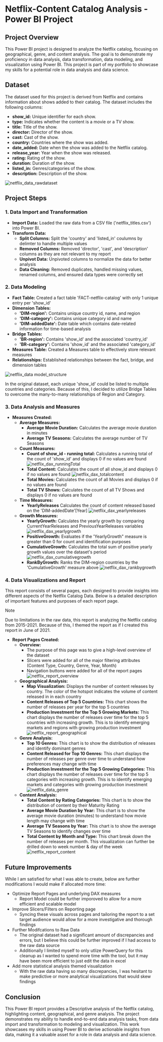 # Netflix-Content Catalog Analysis - Power BI Project
## Project Overview
This Power BI project is designed to analyze the Netflix catalog, focusing on geographical, genre, and content analysis. The goal is to demonstrate my proficiency in data analysis, data transformation, data modeling, and visualization using Power BI. This project is part of my portfolio to showcase my skills for a potential role in data analysis and data science.

## Dataset
The dataset used for this project is derived from Netflix and contains information about shows added to their catalog. The dataset includes the following columns:
- **show_id:** Unique identifier for each show.
- **type:** Indicates whether the content is a movie or a TV show.
- **title:** Title of the show.
- **director:** Director of the show.
- **cast:** Cast of the show.
- **country:** Countries where the show was added.
- **date_added:** Date when the show was added to the Netflix catalog.
- **release_year:** Year when the show was released.
- **rating:** Rating of the show.
- **duration:** Duration of the show.
- **listed_in:** Genres/categories of the show.
- **description:** Description of the show.

![netflix_data_rawdataset](https://github.com/ColeWSchulte/Netflix-Catalog-Analysis/assets/140651727/54a6d9d3-5eac-4a1c-acdc-128e72ace5ec)


## Project Steps
### 1. Data Import and Transformation
- **Import Data:** Loaded the raw data from a CSV file ('netflix_titles.csv') into Power BI.
- **Transform Data:**
  - **Split Columns:** Split the 'country' and 'listed_in' coulumns by delimter to handle multiple values
  - **Removed Columns:** Removed 'director', 'cast', and 'description' columns as they are not relevant to my report
  - **Unpivot Data:** Unpivoted columns to normalize the data for better analysis
  - **Data Cleaning:** Removed duplicates, handled missing values, renamed columns, and ensured data types were correctly set

### 2. Data Modeling
- **Fact Table:** Created a fact table 'FACT-netflix-catalog' with only 1 unique entry per 'show_id'
- **Dimension Tables:**
  - **'DIM-region':** Contains unique country id, name, and region
  - **'DIM-category':** Contains unique category id and name
  - **'DIM-addedDate':** Date table which contains date-related information for time-based analysis
- **Bridge Tables:**
  - **'BR-region':** Contains 'show_id' and the associated 'country_id'
  - **'BR-category':** Contains 'show_id' and the associated 'category_id'
- **Measures Table:** Created a Measures table to effectively store relevant measures
- **Relationships:** Established relationships between the fact, bridge, and dimension tables

![netflix_data model_structure](https://github.com/ColeWSchulte/Netflix-Catalog-Analysis/assets/140651727/76f4db93-6c22-445b-8805-91583b4f3271)


In the original dataset, each unique 'show_id' could be listed to multiple countries and categories. Because of this, I decided to utilize Bridge Tables to overcome the many-to-many relationships of  Region and Category. 

### 3. Data Analysis and Measures
- **Measures Created:**
  - **Average Measures:**
    - **Average Movie Duration:** Calculates the average movie duration in minutes
    - **Average TV Seasons:** Calculates the average number of TV Seasons 
  - **Count Measures:**
    - **Count of show_id - running total:** Calculates a running total of the count of 'show_id' and displays 0 if no values are found
      ![netflix_dax_runningTotal](https://github.com/ColeWSchulte/Netflix-Catalog-Analysis/assets/140651727/cea12454-6b35-4ae6-beca-646a3a172466)
    - **Total Content:** Calculates the count of all show_id and displays 0 if no values are found
      ![netflix_dax_totalcontent](https://github.com/ColeWSchulte/Netflix-Catalog-Analysis/assets/140651727/f7f0ba2f-f87c-46a7-96b3-2981051f5b93)
    - **Total Movies:** Calculates the count of all Movies and displays 0 if no values are found
    - **Total TV Shows:** Calculates the count of all TV Shows and displays 0 if no values are found
  - **Time Measures:**
    - **YearlyReleases** Calculates the count of content released based on the 'DIM-addedDate'[Year]
      ![netflix_dax_yearlyreleases](https://github.com/ColeWSchulte/Netflix-Catalog-Analysis/assets/140651727/440ddc1b-a8d6-47d0-b857-e62c69b5fbe3)
  - **Growth Measures:**
    - **YearlyGrowth:** Calculates the yearly growth by comparing CurrentYearReleases and PreviousYearReleases variables
      ![netflix_dax_yearlygrowth](https://github.com/ColeWSchulte/Netflix-Catalog-Analysis/assets/140651727/ea8a2663-e8a5-41dd-bcde-915165d26336)
    - **PositiveGrowth:** Evaluates if the 'YearlyGrowth" measure is greater than 0 for count and identification purposes
    - **CumulativeGrowth:** Calculates the total sum of positive yearly growth values over the dataset's period
      ![netflix_dax_cumulativegrowth](https://github.com/ColeWSchulte/Netflix-Catalog-Analysis/assets/140651727/bdca3966-abb6-4bde-b0d1-942034ea3b6f)
    - **RankByGrowth:** Ranks the DIM-region countries by the 'CumulativeGrowth' measure above
      ![netflix_dax_rankbygrowth](https://github.com/ColeWSchulte/Netflix-Catalog-Analysis/assets/140651727/87ee1583-0dcb-4839-973f-ffd02e528770)


### 4. Data Visualizations and Report
This report consists of several pages, each designed to provide insights into different aspects of the Netflix Catalog Data. Below is a detailed description of important features and purposes of each report page.
>[!Note]
>Due to limitations in the raw data, this report is analyzing the Netflix catalog from 2015-2021. Because of this, I themed the report as if I created this report in June of 2021.

- **Report Pages Created:**
  - **Overview:**
    - The purpose of this page was to give a high-level overview of the dataset
    - Slicers were added for all of the major filtering attributes (Content Type, Country, Genre, Year, Month)
    - Navigation buttons were added for all of the report pages
   ![netflix_report_overview](https://github.com/ColeWSchulte/Netflix-Catalog-Analysis/assets/140651727/208f954c-7301-4efa-9ea5-a4798156915b)
  - **Geographical Analysis:**
    - **Map Visualization:** Displays the number of content releases by country. The color of the hotspot indicates the volume of content released in in each country
    - **Content Releases of Top 5 Countries:** This chart shows the number of releases per year for the top 5 countries
    - **Production Investment for the Top 5 Growing Markets:** This chart displays the number of releases over time for the top 5 countries with increasing growth. This is to identify emerging markets and regions with growing production investment
  ![netflix_report_geographical](https://github.com/ColeWSchulte/Netflix-Catalog-Analysis/assets/140651727/a62162d9-3bcc-456e-b02e-7d8c95c9b329)
  - **Genre Analysis:**
    - **Top 10 Genres:** This chart is to show the distribution of releases and identify dominant genres
    - **Content Released for Top 10 Genres:** This chart displays the number of releases per genre over time to understand how preferences may change with time
    - **Production Investment for the Top 5 Growing Categories:** This chart displays the number of releases over time for the top 5 categories with increasing growth. This is to identify emerging markets and categories with growing production investment
  ![netflix_data_genre](https://github.com/ColeWSchulte/Netflix-Catalog-Analysis/assets/140651727/4ef9940f-cec6-4b36-8549-6ea0f8cbd865)
  - **Content Analysis:**
    - **Total Content by Rating Categories:** This chart is to show the distribution of content by their Maturity Rating
    - **Average Movie Duration by Year:** This chart is to show the average movie duration (minutes) to understand how movie length may change with time
    - **Average TV Seasons by Year:** This chart is to show the average TV Seasons to identify changes over time
    - **Total Content by Month and Type:** This chart break down the number of releases per month. This visualization can further be drilled down to week number & day of the week
    ![netflix_report_content](https://github.com/ColeWSchulte/Netflix-Catalog-Analysis/assets/140651727/e7851f90-21da-449e-9cbb-ad73b2229bb0)

## Future Improvements
While I am satisfied for what I was able to create, below are further modifications I would make if allocated more time:
- Optimize Report Pages and underlying DAX measures
  - Report Model could be further imporoved to allow for a more efficient and scalable model
- Improve Slicers/Filters on Reporting page
  - Syncing these visuals across pages and tailoring the report to a set target audience would allow for a more investigative and thorough findings
- Further Modifcations to Raw Data
  - The original dataset had a significant amount of discrepancies and errors, but I believe this could be further improved if I had access to the raw data source
  - Additionally I limited myself to only utlize PowerQuery for this cleanup as I wanted to spend more time with the tool, but it may have been more efficient to just edit the data in excel
- Add more statistical analysis themed visualization
  - With the raw data having so many discrepancies, I was hesitant to make predictive or more analytical visualizations that would skew findings

## Conclusion
This Power BI report provides a Descriptive analysis of the Netflix catalog, highlighting content, geographical, and genre analysis. The project demonstrates my ability to handle end-to-end data analysis tasks, from data import and transformation to modeling and visualization. This work showcases my skills in using Power BI to derive actionable insights from data, making it a valuable asset for a role in data analysis and data science.   



